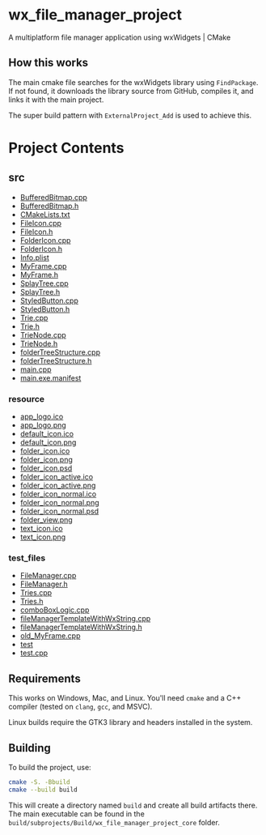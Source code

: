 # wx_file_manager_project

A multiplatform file manager application using wxWidgets | CMake

## How this works

The main cmake file searches for the wxWidgets library using `FindPackage`. If not found, it downloads the library source from GitHub, compiles it, and links it with the main project. 

The super build pattern with `ExternalProject_Add` is used to achieve this.

# Project Contents

## src

- [BufferedBitmap.cpp](src/BufferedBitmap.cpp)
- [BufferedBitmap.h](src/BufferedBitmap.h)
- [CMakeLists.txt](src/CMakeLists.txt)
- [FileIcon.cpp](src/FileIcon.cpp)
- [FileIcon.h](src/FileIcon.h)
- [FolderIcon.cpp](src/FolderIcon.cpp)
- [FolderIcon.h](src/FolderIcon.h)
- [Info.plist](src/Info.plist)
- [MyFrame.cpp](src/MyFrame.cpp)
- [MyFrame.h](src/MyFrame.h)
- [SplayTree.cpp](src/SplayTree.cpp)
- [SplayTree.h](src/SplayTree.h)
- [StyledButton.cpp](src/StyledButton.cpp)
- [StyledButton.h](src/StyledButton.h)
- [Trie.cpp](src/Trie.cpp)
- [Trie.h](src/Trie.h)
- [TrieNode.cpp](src/TrieNode.cpp)
- [TrieNode.h](src/TrieNode.h)
- [folderTreeStructure.cpp](src/folderTreeStructure.cpp)
- [folderTreeStructure.h](src/folderTreeStructure.h)
- [main.cpp](src/main.cpp)
- [main.exe.manifest](src/main.exe.manifest)

### resource

- [app_logo.ico](src/resource/app_logo.ico)
- [app_logo.png](src/resource/app_logo.png)
- [default_icon.ico](src/resource/default_icon.ico)
- [default_icon.png](src/resource/default_icon.png)
- [folder_icon.ico](src/resource/folder_icon.ico)
- [folder_icon.png](src/resource/folder_icon.png)
- [folder_icon.psd](src/resource/folder_icon.psd)
- [folder_icon_active.ico](src/resource/folder_icon_active.ico)
- [folder_icon_active.png](src/resource/folder_icon_active.png)
- [folder_icon_normal.ico](src/resource/folder_icon_normal.ico)
- [folder_icon_normal.png](src/resource/folder_icon_normal.png)
- [folder_icon_normal.psd](src/resource/folder_icon_normal.psd)
- [folder_view.png](src/resource/folder_view.png)
- [text_icon.ico](src/resource/text_icon.ico)
- [text_icon.png](src/resource/text_icon.png)

### test_files

- [FileManager.cpp](src/test_files/FileManager.cpp)
- [FileManager.h](src/test_files/FileManager.h)
- [Tries.cpp](src/test_files/Tries.cpp)
- [Tries.h](src/test_files/Tries.h)
- [comboBoxLogic.cpp](src/test_files/comboBoxLogic.cpp)
- [fileManagerTemplateWithWxString.cpp](src/test_files/fileManagerTemplateWithWxString.cpp)
- [fileManagerTemplateWithWxString.h](src/test_files/fileManagerTemplateWithWxString.h)
- [old_MyFrame.cpp](src/test_files/old_MyFrame.cpp)
- [test](src/test_files/test)
- [test.cpp](src/test_files/test.cpp)

## Requirements

This works on Windows, Mac, and Linux. You'll need `cmake` and a C++ compiler (tested on `clang`, `gcc`, and MSVC).

Linux builds require the GTK3 library and headers installed in the system.

## Building

To build the project, use:

```bash
cmake -S. -Bbuild
cmake --build build
```

This will create a directory named `build` and create all build artifacts there. The main executable can be found in the `build/subprojects/Build/wx_file_manager_project_core` folder.

